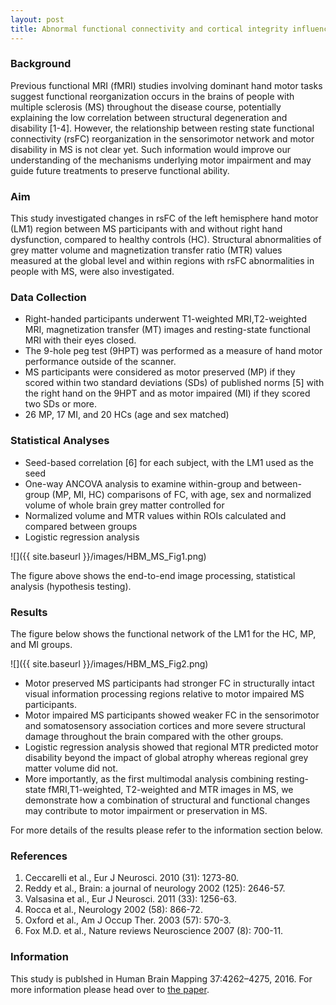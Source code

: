 ```yaml
---
layout: post
title: Abnormal functional connectivity and cortical integrity influence dominant hand motor disability in multiple sclerosis - a multimodal analysis
---
```


### Background
Previous functional MRI (fMRI) studies involving dominant hand motor tasks suggest functional reorganization occurs in the brains of people with multiple sclerosis (MS) throughout the disease course, potentially explaining the low correlation between structural degeneration and disability [1-4]. However, the relationship between resting state functional connectivity (rsFC) reorganization in the sensorimotor network and motor disability in MS is not clear yet. Such information would improve our understanding of the mechanisms underlying motor impairment and may guide future treatments to preserve functional ability. 

### Aim
This study investigated changes in rsFC of the left hemisphere hand motor (LM1) region between MS participants with and without right hand dysfunction, compared to healthy controls (HC). Structural abnormalities of grey matter volume and magnetization transfer ratio (MTR) values measured at the global level and within regions with rsFC abnormalities in people with MS, were also investigated.

### Data Collection
* Right-handed participants underwent T1-weighted MRI,T2-weighted MRI, magnetization transfer (MT) images and resting-state functional MRI with their eyes closed. 
* The 9-hole peg test (9HPT) was performed as a measure of hand motor performance outside of the scanner. 
* MS participants were considered as motor preserved (MP) if they scored within two standard deviations (SDs) of published norms [5] with the right hand on the 9HPT and as motor impaired (MI) if they scored two SDs or more. 
* 26 MP, 17 MI, and 20 HCs (age and sex matched) 

### Statistical Analyses
* Seed-based correlation [6] for each subject, with the LM1 used as the seed
* One-way ANCOVA analysis to examine within-group and between-group (MP, MI, HC) comparisons of FC, with age, sex and normalized volume of whole brain grey matter controlled for 
* Normalized volume and MTR values within ROIs calculated and compared between groups
* Logistic regression analysis

![]({{ site.baseurl }}/images/HBM_MS_Fig1.png)

The figure above shows the end-to-end image processing, statistical analysis (hypothesis testing).

### Results

The figure below shows the functional network of the LM1 for the HC, MP, and MI groups. 

![]({{ site.baseurl }}/images/HBM_MS_Fig2.png)

* Motor preserved MS participants had stronger FC in structurally intact visual information processing regions relative to motor impaired MS participants. 
* Motor impaired MS participants showed weaker FC in the sensorimotor and somatosensory association cortices and more severe structural damage throughout the brain compared with the other groups. 
* Logistic regression analysis showed that regional MTR predicted motor disability beyond the impact of global atrophy whereas regional grey matter volume did not. 
* More importantly, as the first multimodal analysis combining resting-state fMRI,T1-weighted, T2-weighted and MTR images in MS, we demonstrate how a combination of structural and functional changes may contribute to motor impairment or preservation in MS. 

For more details of the results please refer to the information section below.

### References

1. Ceccarelli  et al., Eur J Neurosci. 2010 (31): 1273-80.
2. Reddy et al., Brain: a journal of neurology 2002  (125): 2646-57.
3. Valsasina et al., Eur J Neurosci. 2011 (33): 1256-63.
4. Rocca et al., Neurology 2002 (58): 866-72.
5. Oxford et al., Am J Occup Ther. 2003 (57): 570-3.
6. Fox M.D. et al., Nature reviews Neuroscience 2007 (8): 700-11.

### Information

This study is publshed in Human Brain Mapping 37:4262–4275, 2016. For more information please head over to [the paper](http://onlinelibrary.wiley.com/doi/10.1002/hbm.23307/full).
